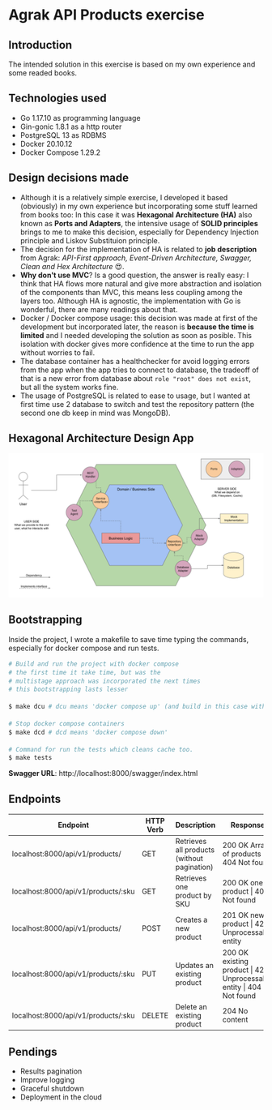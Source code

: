 # Agrak API Products exercise

## Introduction
The intended solution in this exercise is based on my own experience and some readed books.

## Technologies used
- Go 1.17.10 as programming language
- Gin-gonic 1.8.1 as a http router
- PostgreSQL 13 as RDBMS
- Docker 20.10.12
- Docker Compose 1.29.2

## Design decisions made
- Although it is a relatively simple exercise, I developed it based (obviously) in my own experience but incorporating some stuff learned from books too: In this case it was **Hexagonal Architecture (HA)** also known as **Ports and Adapters**, the intensive usage of **SOLID principles** brings to me to make this decision, especially for Dependency Injection principle and Liskov Substituion principle.
- The decision for the implementation of HA is related to **job description** from Agrak: *API-First approach, Event-Driven Architecture, Swagger, Clean and Hex Architecture* 😍.
- **Why don't use MVC**? Is a good question, the answer is really easy: I think that HA flows more natural and give more abstraction and isolation of the components than MVC, this means less coupling among the layers too. Although HA is agnostic, the implementation with Go is wonderful, there are many readings about that.
- Docker / Docker compose usage: this decision was made at first of the development but incorporated later, the reason is **because the time is limited** and I needed developing the solution as soon as posible. This isolation with docker gives more confidence at the time to run the app without worries to fail.
- The database container has a healthchecker for avoid logging errors from the app when the app tries to connect to database, the tradeoff of that is a new error from database about `role "root" does not exist`, but all the system works fine.
- The usage of PostgreSQL is related to ease to usage, but I wanted at first time use 2 database to switch and test the repository pattern (the second one db keep in mind was MongoDB).

## Hexagonal Architecture Design App

![hexagonal architecture in project](hexagonal-architecture-products.svg)

## Bootstrapping
Inside the project, I wrote a makefile to save time typing the commands, especially for docker compose and run tests.

```bash
# Build and run the project with docker compose
# the first time it take time, but was the
# multistage approach was incorporated the next times
# this bootstrapping lasts lesser

$ make dcu # dcu means 'docker compose up' (and build in this case with --build flag)

# Stop docker compose containers
$ make dcd # dcd means 'docker compose down'

# Command for run the tests which cleans cache too.
$ make tests

```
**Swagger URL**: http://localhost:8000/swagger/index.html

## Endpoints

| **Endpoint** | **HTTP Verb** | **Description** | **Response** |
|---|---|---|---|
| localhost:8000/api/v1/products/ | GET | Retrieves all products (without pagination) | 200 OK Array of products \| 404 Not found |
| localhost:8000/api/v1/products/:sku | GET | Retrieves one product by SKU | 200 OK one product \| 404 Not found |
| localhost:8000/api/v1/products/ | POST | Creates a new product | 201 OK new product \| 422 Unprocessable entity |
| localhost:8000/api/v1/products/:sku | PUT | Updates an existing product | 200 OK existing product \| 422 Unprocessable entity \| 404 Not found |
| localhost:8000/api/v1/products/:sku | DELETE | Delete an existing product | 204 No content |

## Pendings
- Results pagination
- Improve logging
- Graceful shutdown
- Deployment in the cloud
